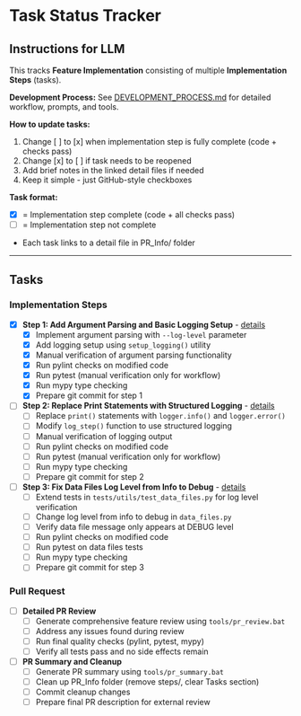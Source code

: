 # Task Status Tracker

## Instructions for LLM

This tracks **Feature Implementation** consisting of multiple **Implementation Steps** (tasks).

**Development Process:** See [DEVELOPMENT_PROCESS.md](./DEVELOPMENT_PROCESS.md) for detailed workflow, prompts, and tools.

**How to update tasks:**
1. Change [ ] to [x] when implementation step is fully complete (code + checks pass)
2. Change [x] to [ ] if task needs to be reopened
3. Add brief notes in the linked detail files if needed
4. Keep it simple - just GitHub-style checkboxes

**Task format:**
- [x] = Implementation step complete (code + all checks pass)
- [ ] = Implementation step not complete
- Each task links to a detail file in PR_Info/ folder

---

## Tasks

### Implementation Steps

- [x] **Step 1: Add Argument Parsing and Basic Logging Setup** - [details](steps/step_1.md)
  - [x] Implement argument parsing with `--log-level` parameter
  - [x] Add logging setup using `setup_logging()` utility
  - [x] Manual verification of argument parsing functionality
  - [x] Run pylint checks on modified code
  - [x] Run pytest (manual verification only for workflow)
  - [x] Run mypy type checking
  - [x] Prepare git commit for step 1

- [ ] **Step 2: Replace Print Statements with Structured Logging** - [details](steps/step_2.md)
  - [ ] Replace `print()` statements with `logger.info()` and `logger.error()`
  - [ ] Modify `log_step()` function to use structured logging
  - [ ] Manual verification of logging output
  - [ ] Run pylint checks on modified code
  - [ ] Run pytest (manual verification only for workflow)
  - [ ] Run mypy type checking
  - [ ] Prepare git commit for step 2

- [ ] **Step 3: Fix Data Files Log Level from Info to Debug** - [details](steps/step_3.md)
  - [ ] Extend tests in `tests/utils/test_data_files.py` for log level verification
  - [ ] Change log level from info to debug in `data_files.py`
  - [ ] Verify data file message only appears at DEBUG level
  - [ ] Run pylint checks on modified code
  - [ ] Run pytest on data files tests
  - [ ] Run mypy type checking
  - [ ] Prepare git commit for step 3

### Pull Request

- [ ] **Detailed PR Review**
  - [ ] Generate comprehensive feature review using `tools/pr_review.bat`
  - [ ] Address any issues found during review
  - [ ] Run final quality checks (pylint, pytest, mypy)
  - [ ] Verify all tests pass and no side effects remain

- [ ] **PR Summary and Cleanup**
  - [ ] Generate PR summary using `tools/pr_summary.bat`
  - [ ] Clean up PR_Info folder (remove steps/, clear Tasks section)
  - [ ] Commit cleanup changes
  - [ ] Prepare final PR description for external review